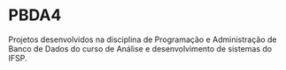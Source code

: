 # PBDA4

Projetos desenvolvidos na disciplina de Programação e Administração de Banco de Dados do curso de Análise e desenvolvimento de sistemas do IFSP.
